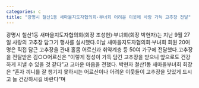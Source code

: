 ```yaml
---
categories: c
title: "광명시 철산1동 새마을지도자협의회·부녀회 어려운 이웃에 사랑 가득 고추장 전달"
---
```

광명시 철산1동 새마을지도자협의회(회장 조성현)·부녀회(회장 박현자)는 지난 9월 27일 사랑의 고추장 담그기 행사를 실시했다.이날 새마을지도자협의회·부녀회 회원 20여 명은 직접 담근 고추장을 관내 홀몸 어르신과 취약계층 등 50여 가구에 전달했다.고추장을 전달받은 김○○어르신은 “이렇게 정성이 가득 담긴 고추장을 받으니 앞으로도 건강하게 지낼 수 있을 것 같다”고 고마운 마음을 전했다. 박현자 철산1동 새마을부녀회 회장은 “혼자 끼니를 잘 챙기지 못하시는 어르신이나 어려운 이웃들이 고추장을 맛있게 드시고 늘 건강하시길 바란다”며